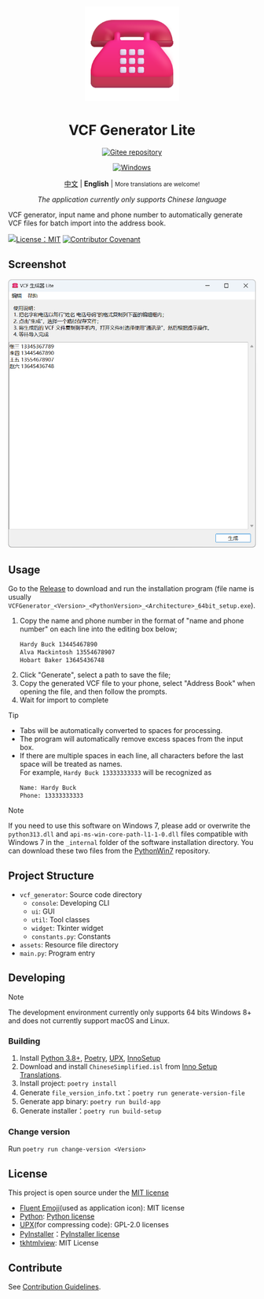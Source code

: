 <div align="center">
<img src="./vcf_generator/assets/images/icon.png" width="192"/>

# VCF Generator Lite

[![Gitee repository](https://img.shields.io/badge/Gitee-repository-C71D23?logo=gitee)](https://gitee.com/HelloTool/VCFGeneratorLiteForTkinter)

[![Windows](https://img.shields.io/badge/Windows-exe-%232863C5?logo=windows)][ReleaseInGitee]

[中文](./README.zh.md) |
**English** |
<small>More translations are welcome!</small>

_The application currently only supports Chinese language_

</div>

VCF generator, input name and phone number to automatically generate VCF files for batch import into the address book.

[![License：MIT](https://img.shields.io/badge/license-MIT-green)](./LICENSE)
[![Contributor Covenant](https://img.shields.io/badge/Contributor%20Covenant-2.1-4baaaa.svg)](./CODE_OF_CONDUCT.md)

## Screenshot

<img src="./screenshots/Snipaste_2024-06-17_04-06-51.png" width="600" alt="Snipaste_2024-06-17_04-06-51.png" />

## Usage

Go to the [Release][ReleaseInGitee] to download and run the installation program (file name is usually `VCFGenerator_<Version>_<PythonVersion>_<Architecture>_64bit_setup.exe`).

1. Copy the name and phone number in the format of "name and phone number" on each line into the editing box below;
   ```text
   Hardy Buck 13445467890
   Alva Mackintosh 13554678907
   Hobart Baker 13645436748
   ```
2. Click "Generate", select a path to save the file;
3. Copy the generated VCF file to your phone, select "Address Book" when opening the file, and then follow the prompts.
4. Wait for import to complete

> [!TIP]
>
> - Tabs will be automatically converted to spaces for processing.
> - The program will automatically remove excess spaces from the input box.
> - If there are multiple spaces in each line, all characters before the last space will be treated as names.\
>   For example, `Hardy Buck 13333333333` will be recognized as
>   ```text
>   Name: Hardy Buck
>   Phone: 13333333333
>   ```

> [!NOTE]
> 
> If you need to use this software on Windows 7, please add or overwrite the `python313.dll` and `api-ms-win-core-path-l1-1-0.dll` files compatible with Windows 7 in the `_internal` folder of the software installation directory. You can download these two files from the [PythonWin7](https://github.com/adang1345/PythonWin7) repository.


## Project Structure

- `vcf_generator`: Source code directory
    - `console`: Developing CLI
    - `ui`: GUI
    - `util`: Tool classes
    - `widget`: Tkinter widget
    - `constants.py`: Constants
- `assets`: Resource file directory
- `main.py`: Program entry

## Developing

> [!NOTE]
>
> The development environment currently only supports 64 bits Windows 8+ and does not currently support macOS and Linux.

### Building

1. Install [Python 3.8+](https://www.python.org/), [Poetry](https://python-poetry.org/), [UPX](https://upx.github.io/), [InnoSetup](https://jrsoftware.org/isinfo.php)
2. Download and install `ChineseSimplified.isl` from [Inno Setup Translations](https://jrsoftware.org/files/istrans/).
3. Install project: `poetry install`
4. Generate `file_version_info.txt`：`poetry run generate-version-file`
5. Generate app binary: `poetry run build-app`
6. Generate installer：`poetry run build-setup`

### Change version

Run `poetry run change-version <Version>`

## License

This project is open source under the [MIT license](./LICENSE)

- [Fluent Emoji](https://github.com/microsoft/fluentui-emoji)(used as application icon): MIT license
- [Python](https://www.python.org/): [Python license](https://docs.python.org/3/license.html)
- [UPX](https://upx.github.io/)(for compressing code): GPL-2.0 licenses
- [PyInstaller](https://pyinstaller.org/en/stable/)：[PyInstaller license](https://pyinstaller.org/en/stable/license.html)
- [tkhtmlview](https://github.com/bauripalash/tkhtmlview): MIT License

[ReleaseInGitee]: https://gitee.com/HelloTool/VCFGeneratorLiteForTkinter/releases/latest

## Contribute

See [Contribution Guidelines](./CONTRIBUTING.zh.md).
